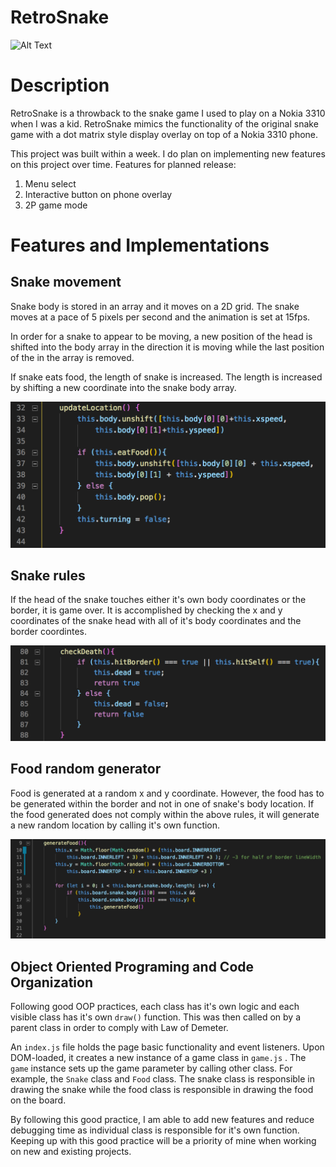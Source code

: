 # RetroSnake

![Alt Text](https://media.giphy.com/media/DC5pd2kyC3drQsYooo/giphy.gif)

# Description

RetroSnake is a throwback to the snake game I used to play on a Nokia 3310 when I was a kid. RetroSnake mimics the functionality of the original snake game with a dot matrix style display overlay on top of a Nokia 3310 phone.

This project was built within a week. I do plan on implementing new features on this project over time. Features for planned release:
  1. Menu select
  2. Interactive button on phone overlay
  3. 2P game mode

# Features and Implementations

## Snake movement

Snake body is stored in an array and it moves on a 2D grid. The snake moves at a pace of 5 pixels per second and the animation is set at 15fps.

In order for a snake to appear to be moving, a new position of the head is shifted into the body array in the direction it is moving while the last position of the in the array is removed.

If snake eats food, the length of snake is increased. The length is increased by shifting a new coordinate into the snake body array.

![update location code](images/updateLocation.png)


## Snake rules

If the head of the snake touches either it's own body coordinates or the border, it is game over. It is accomplished by checking the x and y coordinates of the snake head with all of it's body coordinates and the border coordintes.

![check death](images/checkDeath.png)


## Food random generator

Food is generated at a random x and y coordinate. However, the food has to be generated within the border and not in one of snake's body location. If the food generated does not comply within the above rules, it will generate a new random location by calling it's own function.

![generate food](images/generateFood.png)


## Object Oriented Programing and Code Organization

Following good OOP practices, each class has it's own logic and each visible class has it's own ``` draw() ``` function. This was then called on by a parent class in order to comply with Law of Demeter.

An ``` index.js ``` file holds the page basic functionality and event listeners. Upon DOM-loaded, it creates a new instance of a game class in ``` game.js ``` . The ``` game ``` instance sets up the game parameter by calling other class. For example, the ``` Snake ``` class and ``` Food ``` class. The snake class is responsible in drawing the snake while the food class is responsible in drawing the food on the board.

By following this good practice, I am able to add new features and reduce debugging time as individual class is responsible for it's own function. Keeping up with this good practice will be a priority of mine when working on new and existing projects.






